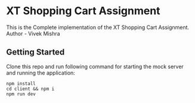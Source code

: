 # XT Shopping Cart Assignment

This is the Complete implementation of the XT Shopping Cart Assignment.
Author - Vivek Mishra

## Getting Started

Clone this repo and run following command for starting the mock server and running the application:

```
npm install
cd client && npm i
npm run dev
```
